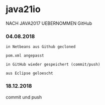 # java21io
NACH JAVA2017 UEBERNOMMEN
GitHub


### 04.08.2018

```
in Netbeans aus Github gecloned

pom.xml angepasst
   
in GitHub wieder gespeichert (commit/push)

aus Eclipse geloescht

```

### 18.12.2018
commit und push 

